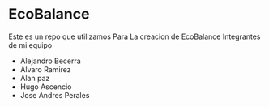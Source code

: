 # EcoBalance 
Este es un repo que utilizamos Para La creacion de EcoBalance
Integrantes de mi equipo
 - Alejandro Becerra
 - Alvaro Ramirez 
  - Alan paz
  - Hugo Ascencio
  - Jose Andres Perales 
  
